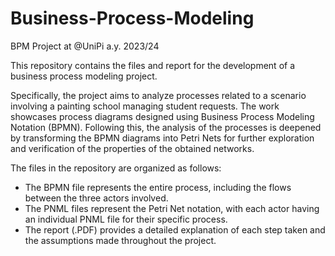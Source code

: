 # Business-Process-Modeling
BPM Project at @UniPi a.y. 2023/24

This repository contains the files and report for the development of a business process modeling project.

Specifically, the project aims to analyze processes related to a scenario involving a painting school managing student requests.
The work showcases process diagrams designed using Business Process Modeling Notation (BPMN). Following this, the analysis of the processes is deepened by transforming the BPMN diagrams into Petri Nets for further exploration and verification of the properties of the obtained networks.

The files in the repository are organized as follows:
- The BPMN file represents the entire process, including the flows between the three actors involved.
- The PNML files represent the Petri Net notation, with each actor having an individual PNML file for their specific process.
- The report (.PDF) provides a detailed explanation of each step taken and the assumptions made throughout the project.

